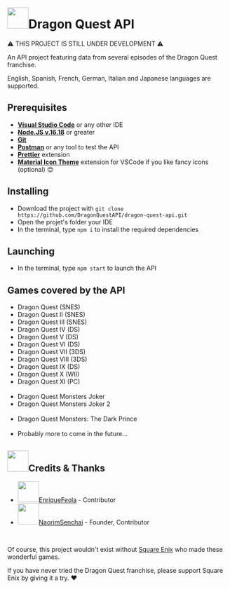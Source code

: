 <h1><img src='https://thumbs.gfycat.com/EarnestFreeAustraliansilkyterrier-size_restricted.gif' height=48px/>Dragon Quest API</h1>

<p>⚠ THIS PROJECT IS STILL UNDER DEVELOPMENT ⚠</p>

<p>An API project featuring data from several episodes of the Dragon Quest franchise.</p>
<p>English, Spanish, French, German, Italian and Japanese languages are supported.</p>

<h2>Prerequisites</h2>
<ul>
  <li><b><a href="https://code.visualstudio.com">Visual Studio Code</a></b> or any other IDE</li>
  <li><b><a href="https://nodejs.org">Node.JS v.16.18</a></b> or greater</li>
  <li><b><a href="https://git-scm.com">Git</a></b></li>
  <li><b><a href="https://www.postman.com">Postman</a></b> or any tool to test the API</li>
  <li><b><a href="https://marketplace.visualstudio.com/items?itemName=esbenp.prettier-vscode">Prettier</a></b> extension</li>
  <li><b><a href="https://marketplace.visualstudio.com/items?itemName=PKief.material-icon-theme">Material Icon Theme</a></b> extension for VSCode if you like fancy icons (optional) 😊</li>
</ul>

<h2>Installing</h2>
<ul>
  <li>Download the project with <code>git clone https://github.com/DragonQuestAPI/dragon-quest-api.git</code></li>
  <li>Open the projet's folder your IDE</li>
  <li>In the terminal, type <code>npm i</code> to install the required dependencies</li>
</ul>

<h2>Launching</h2>

<ul>
  <li>In the terminal, type <code>npm start</code> to launch the API</li>
</ul>

<h2>Games covered by the API</h2>
<ul>
  <li>Dragon Quest (SNES)</li>
  <li>Dragon Quest II (SNES)</li>
  <li>Dragon Quest III (SNES)</li>
  <li>Dragon Quest IV (DS)</li>
  <li>Dragon Quest V (DS)</li>
  <li>Dragon Quest VI (DS)</li>
  <li>Dragon Quest VII (3DS)</li>
  <li>Dragon Quest VIII (3DS)</li>
  <li>Dragon Quest IX (DS)</li>
  <li>Dragon Quest X (WII)</li>
  <li>Dragon Quest XI (PC)</li>
  <br>
  <li>Dragon Quest Monsters Joker</li>
  <li>Dragon Quest Monsters Joker 2</li>
  <br>
  <li>Dragon Quest Monsters: The Dark Prince</li>
  <br>
  <li>Probably more to come in the future...</li>
</ul>

<h2><img src='https://thumbs.gfycat.com/UnnaturalAnxiousElkhound-size_restricted.gif' height=48px/>Credits & Thanks</h2>
<ul>
  <li>
    <a href="https://github.com/EnriqueFeola"><img src='https://avatars.githubusercontent.com/u/110606657' height=48px/>EnriqueFeola</a> - Contributor
  </li>
  <li>
    <a href="https://github.com/NaorimSenchai"><img src='https://avatars.githubusercontent.com/u/56729935' height=48px/>NaorimSenchai</a> - Founder, Contributor
  </li>
</ul>

<br>
<p>Of course, this project wouldn't exist without <a href="https://www.square-enix.com">Square Enix</a> who made these wonderful games.</p>
<p>If you have never tried the Dragon Quest franchise, please support Square Enix by giving it a try. ❤</p>
